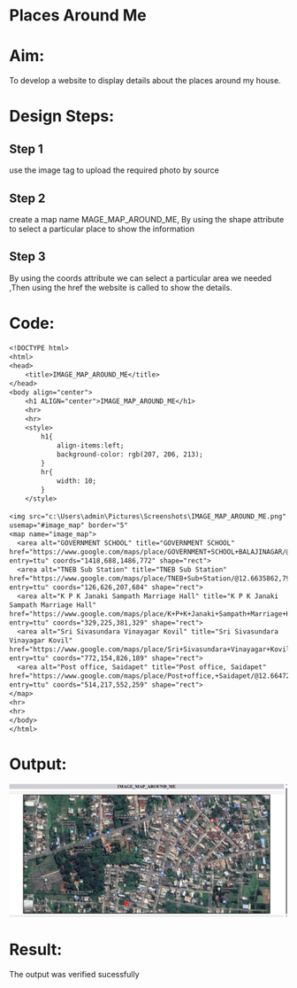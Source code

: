 # Places Around Me
# Aim:
To develop a website to display details about the places around my house.

# Design Steps:
## Step 1
use the image tag to upload the required photo by source
## Step 2
create a map name MAGE_MAP_AROUND_ME, By using the shape attribute to select a particular place to show the information
## Step 3
By using the coords attribute we can select a particular area we needed ,Then using the href the website is called to show the details.

# Code:
```
<!DOCTYPE html>
<html>
<head>
    <title>IMAGE_MAP_AROUND_ME</title>
</head>
<body align="center">
    <h1 ALIGN="center">IMAGE_MAP_AROUND_ME</h1>
    <hr>
    <hr>
    <style>
        h1{
            align-items:left;
            background-color: rgb(207, 206, 213);
        }
        hr{
            width: 10;
        }
    </style>

<img src="c:\Users\admin\Pictures\Screenshots\IMAGE_MAP_AROUND_ME.png" usemap="#image_map" border="5"
<map name="image_map">
  <area alt="GOVERNMENT SCHOOL" title="GOVERNMENT SCHOOL" href="https://www.google.com/maps/place/GOVERNMENT+SCHOOL+BALAJINAGAR/@12.6673253,79.268615,1720m/data=!3m1!1e3!4m6!3m5!1s0x3bad29f0dc83565d:0xfa4a605b87e4bfd!8m2!3d12.6633143!4d79.2742264!16s%2Fg%2F11lfppnb65?entry=ttu" coords="1418,688,1486,772" shape="rect">
  <area alt="TNEB Sub Station" title="TNEB Sub Station" href="https://www.google.com/maps/place/TNEB+Sub+Station/@12.6635862,79.267657,430m/data=!3m1!1e3!4m6!3m5!1s0x3bad2947405a0875:0x8c209f97bf738187!8m2!3d12.6635862!4d79.2689444!16s%2Fg%2F11f32cv8jh?entry=ttu" coords="126,626,207,684" shape="rect">
  <area alt="K P K Janaki Sampath Marriage Hall" title="K P K Janaki Sampath Marriage Hall" href="https://www.google.com/maps/place/K+P+K+Janaki+Sampath+Marriage+Hall/@12.6648488,79.269733,215m/data=!3m1!1e3!4m6!3m5!1s0x3bad2947086fc05d:0x15ef4149b4036759!8m2!3d12.6650592!4d79.2697316!16s%2Fg%2F1tdq900f?entry=ttu" coords="329,225,381,329" shape="rect">
  <area alt="Sri Sivasundara Vinayagar Kovil" title="Sri Sivasundara Vinayagar Kovil" href="https://www.google.com/maps/place/Sri+Sivasundara+Vinayagar+Kovil/@12.664724,79.2698061,310m/data=!3m1!1e3!4m6!3m5!1s0x3bad29465faa870f:0xe0e38e218d74deed!8m2!3d12.6654292!4d79.2716916!16s%2Fg%2F11dfwyh15h?entry=ttu" coords="772,154,826,189" shape="rect">
  <area alt="Post office, Saidapet" title="Post office, Saidapet" href="https://www.google.com/maps/place/Post+office,+Saidapet/@12.664724,79.2698061,310m/data=!3m1!1e3!4m6!3m5!1s0x3bad29671abc61c7:0xcf0fe3827305518c!8m2!3d12.6651956!4d79.270479!16s%2Fg%2F11fl9l4tpb?entry=ttu" coords="514,217,552,259" shape="rect">
</map>
<hr>
<hr>
</body>
</html>
```

# Output:
![Alt text](image.png)

# Result:
The output was verified sucessfully